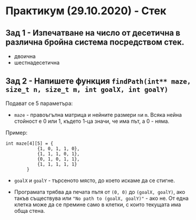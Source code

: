 # Практикум (29.10.2020) - Стек

## Зад 1 - Изпечатване на число от десетична в различна бройна система посредством стек.
* двоична 
* шестнадесетичнa

## Зад 2 - Напишете функция `findPath(int** maze, size_t n, size_t m, int goalX, int goalY)`
Подават се 5 параметъра:
* `maze` - правоъгълна матрица и нейните размери `n`и `m`. Всяка нейна стойност е 0 или 1, където 1-ца значи, че има път, а 0 - няма.

Пример:
```
int maze[4][5] = {
            {1, 0, 1, 1, 0},
            {1, 1, 1, 0, 1},
            {0, 1, 0, 1, 1},
            {1, 1, 1, 1, 1}
        }
```

* `goalX` и `goalY` - търсеното място, до което искаме да се стигне. 

* Програмата трябва да печата пътя от `(0, 0)` до `(goalX, goalY)`, ако такъв съществува или `"No path to (goalX, goalY)"` - ако не. От една клетка може да се премине само в клетки, с които текущата има обща стена. 